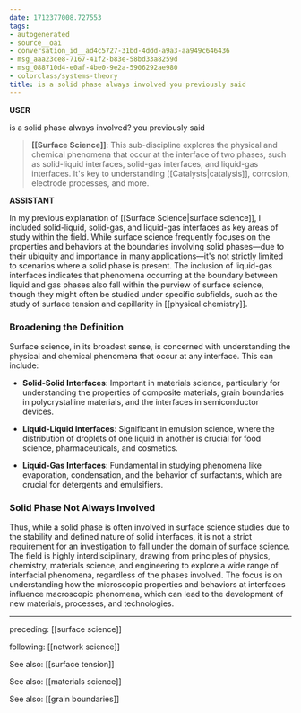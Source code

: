 ```yaml
---
date: 1712377008.727553
tags:
- autogenerated
- source__oai
- conversation_id__ad4c5727-31bd-4ddd-a9a3-aa949c646436
- msg_aaa23ce8-7167-41f2-b83e-58bd33a8259d
- msg_088710d4-e0af-4be0-9e2a-5906292ae980
- colorclass/systems-theory
title: is a solid phase always involved you previously said
---
```


**USER**

is a solid phase always involved? you previously said
> **[[Surface Science]]**: This sub-discipline explores the physical and chemical phenomena that occur at the interface of two phases, such as solid-liquid interfaces, solid-gas interfaces, and liquid-gas interfaces. It's key to understanding [[Catalysts|catalysis]], corrosion, electrode processes, and more.


**ASSISTANT**

In my previous explanation of [[Surface Science|surface science]], I included solid-liquid, solid-gas, and liquid-gas interfaces as key areas of study within the field. While surface science frequently focuses on the properties and behaviors at the boundaries involving solid phases—due to their ubiquity and importance in many applications—it's not strictly limited to scenarios where a solid phase is present. The inclusion of liquid-gas interfaces indicates that phenomena occurring at the boundary between liquid and gas phases also fall within the purview of surface science, though they might often be studied under specific subfields, such as the study of surface tension and capillarity in [[physical chemistry]].

### Broadening the Definition

Surface science, in its broadest sense, is concerned with understanding the physical and chemical phenomena that occur at any interface. This can include:

- **Solid-Solid Interfaces**: Important in materials science, particularly for understanding the properties of composite materials, grain boundaries in polycrystalline materials, and the interfaces in semiconductor devices.

- **Liquid-Liquid Interfaces**: Significant in emulsion science, where the distribution of droplets of one liquid in another is crucial for food science, pharmaceuticals, and cosmetics.

- **Liquid-Gas Interfaces**: Fundamental in studying phenomena like evaporation, condensation, and the behavior of surfactants, which are crucial for detergents and emulsifiers.

### Solid Phase Not Always Involved

Thus, while a solid phase is often involved in surface science studies due to the stability and defined nature of solid interfaces, it is not a strict requirement for an investigation to fall under the domain of surface science. The field is highly interdisciplinary, drawing from principles of physics, chemistry, materials science, and engineering to explore a wide range of interfacial phenomena, regardless of the phases involved. The focus is on understanding how the microscopic properties and behaviors at interfaces influence macroscopic phenomena, which can lead to the development of new materials, processes, and technologies.


---

preceding: [[surface science]]  


following: [[network science]]

See also: [[surface tension]]


See also: [[materials science]]


See also: [[grain boundaries]]